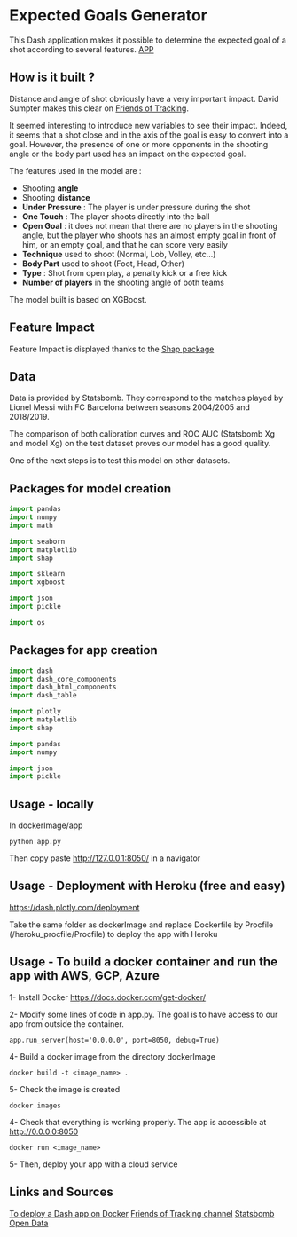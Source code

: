 # Expected Goals Generator

This Dash application makes it possible to determine the expected goal of a shot according to several features. 
[APP](https://expected-goals.herokuapp.com/)

## How is it built ?

Distance and angle of shot obviously have a very important impact. David Sumpter makes this clear on [Friends of Tracking](https://www.youtube.com/watch?v=310_eW0hUqQ).


It seemed interesting to introduce new variables to see their impact. 
Indeed, it seems that a shot close and in the axis of the goal is easy to convert into a goal. 
However, the presence of one or more opponents in the shooting angle or the body part used has an impact on the expected goal.



The features used in the model are :
- Shooting __angle__
- Shooting __distance__
- __Under Pressure__ : The player is under pressure during the shot
- __One Touch__ : The player shoots directly into the ball
- __Open Goal__ : it does not mean that there are no players in the shooting angle, but 
the player who shoots has an almost empty goal in front of him, or an empty goal, and that he can score very easily
- __Technique__ used to shoot (Normal, Lob, Volley, etc...)
- __Body Part__ used to shoot (Foot, Head, Other)
- __Type__ : Shot from open play, a penalty kick or a free kick
- __Number of players__ in the shooting angle of both teams

The model built is based on XGBoost. 

## Feature Impact

Feature Impact is displayed thanks to the [Shap package](https://github.com/slundberg/shap)

## Data

Data is provided by Statsbomb. They correspond to the matches played by Lionel Messi with FC Barcelona 
between seasons 2004/2005 and 2018/2019.

The comparison of both calibration curves and ROC AUC (Statsbomb Xg and model Xg) on the test dataset
proves our model has a good quality.

One of the next steps is to test this model on other datasets.

## Packages for model creation

```python
import pandas
import numpy
import math

import seaborn
import matplotlib
import shap

import sklearn
import xgboost

import json
import pickle

import os
```

## Packages for app creation

```python
import dash
import dash_core_components
import dash_html_components
import dash_table

import plotly
import matplotlib
import shap

import pandas
import numpy

import json
import pickle
```

## Usage - locally

In dockerImage/app 
```
python app.py
```
Then copy paste http://127.0.0.1:8050/ in a navigator

## Usage - Deployment with Heroku (free and easy)

https://dash.plotly.com/deployment

Take the same folder as dockerImage and replace Dockerfile by Procfile (/heroku_procfile/Procfile) to deploy the app with Heroku

## Usage - To build a docker container and run the app with AWS, GCP, Azure

1- Install Docker 
https://docs.docker.com/get-docker/

2- Modify some lines of code in app.py. The goal is to have access to our app from outside the container.
```
app.run_server(host='0.0.0.0', port=8050, debug=True)
```

4- Build a docker image from the directory dockerImage
```
docker build -t <image_name> .
```

5- Check the image is created
```
docker images
```

4- Check that everything is working properly. The app is accessible at http://0.0.0.0:8050
```
docker run <image_name>
```

5- Then, deploy your app with a cloud service

## Links and Sources

[To deploy a Dash app on Docker](https://towardsdatascience.com/how-to-use-docker-to-deploy-a-dashboard-app-on-aws-8df5fb322708)
[Friends of Tracking channel](https://www.youtube.com/channel/UCUBFJYcag8j2rm_9HkrrA7w)
[Statsbomb Open Data](https://github.com/statsbomb/open-data)